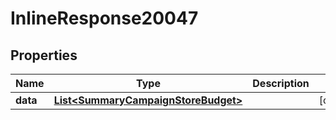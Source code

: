 

# InlineResponse20047

## Properties

Name | Type | Description | Notes
------------ | ------------- | ------------- | -------------
**data** | [**List&lt;SummaryCampaignStoreBudget&gt;**](SummaryCampaignStoreBudget.md) |  |  [optional]



